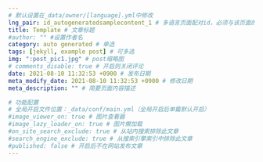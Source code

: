 ```yaml
---
# 默认设置在_data/owner/[language].yml中修改
lng_pair: id_autogeneratedsamplecontent_1 # 多语言页面配对id，必须与该页面的翻译配对。（此名称必须唯一）
title: Template # 文章标题
#author: "" #设置作者名
category: auto generated # 单选
tags: [jekyll, example post] # 可多选
img: ":post_pic1.jpg" # post缩略图
# comments_disable: true # 开启则关闭评论
date: 2021-08-10 11:32:53 +0900 # 发布日期
meta_modify_date: 2021-08-10 11:32:53 +0900 # 修改日期
meta_description: "" # 简要页面内容描述

# 功能配置
# 全局开启文件位置：_data/conf/main.yml（全局开启后单篇默认开启）
#image_viewer_on: true # 图片查看器
#image_lazy_loader_on: true # 图片懒加载
#on_site_search_exclude: true # 从站内搜索排除此文章
#search_engine_exclude: true # 从搜索引擎索引中排除此文章
#published: false # 开启后不在网站发布文章
---
```


